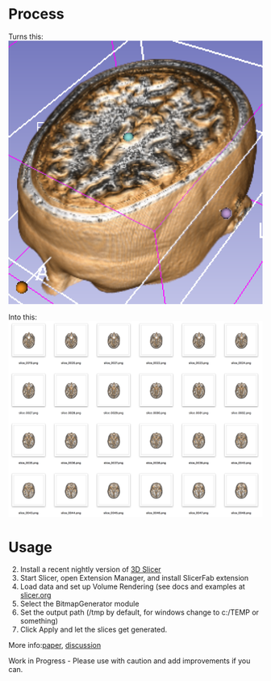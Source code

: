 # Process

Turns this:
![rendering.png](rendering.png)

Into this:
![slices.png](slices.png)

# Usage

2. Install a recent nightly version of [3D Slicer](http://download.slicer.org)
3. Start Slicer, open Extension Manager, and install SlicerFab extension
4. Load data and set up Volume Rendering (see docs and examples at [slicer.org](http://slicer.org)
5. Select the BitmapGenerator module
6. Set the output path (/tmp by default, for windows change to c:/TEMP or something)
7. Click Apply and let the slices get generated.

More info:[paper](https://www.liebertpub.com/doi/pdf/10.1089/3dp.2017.0140), [discussion](https://discourse.slicer.org/t/printing-volume-renderings-in-plastic/3017)

Work in Progress - Please use with caution and add improvements if you can.
